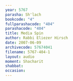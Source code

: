 ```yaml
---
year: 5767
parasha: Sh'lach
bookcode: "4"
fullparashacode: "404"
parashacode: "404"
title: Media Spin
author: Rabbi Eliezer Hirsch
date: 2007-06-09
archivecode: 57674041
filename: 5767-404-1
layout: audio
moment: Shacharit
shabbat: 
occasion: 
---
```

